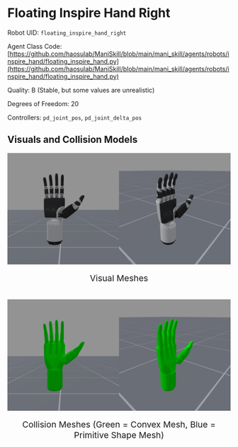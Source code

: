 <!-- THIS IS ALL GENERATED DOCUMENTATION via generate_robot_docs.py. DO NOT MODIFY THIS FILE DIRECTLY. -->

# Floating Inspire Hand Right

Robot UID: `floating_inspire_hand_right`

Agent Class Code: [https://github.com/haosulab/ManiSkill/blob/main/mani_skill/agents/robots/inspire_hand/floating_inspire_hand.py](https://github.com/haosulab/ManiSkill/blob/main/mani_skill/agents/robots/inspire_hand/floating_inspire_hand.py)

Quality: B (Stable, but some values are unrealistic)

Degrees of Freedom: 20

Controllers: `pd_joint_pos`, `pd_joint_delta_pos`

## Visuals and Collision Models

<div>
    <div style="max-width: 100%; display: flex; justify-content: center;">
        <img src="../../_static/robot_images/floating_inspire_hand_right/front_visual.png" style='min-width:min(50%, 100px);max-width:50%;height:auto' alt="floating_inspire_hand_right">
        <img src="../../_static/robot_images/floating_inspire_hand_right/side_visual.png" style='min-width:min(50%, 100px);max-width:50%;height:auto' alt="floating_inspire_hand_right">
    </div>
    <p style="text-align: center; font-size: 1.2rem;">Visual Meshes</p>
    <br/>
    <div style="max-width: 100%; display: flex; justify-content: center;">
        <img src="../../_static/robot_images/floating_inspire_hand_right/front_collision.png" style='min-width:min(50%, 100px);max-width:50%;height:auto' alt="floating_inspire_hand_right">
        <img src="../../_static/robot_images/floating_inspire_hand_right/side_collision.png" style='min-width:min(50%, 100px);max-width:50%;height:auto' alt="floating_inspire_hand_right">
    </div>
    <p style="text-align: center; font-size: 1.2rem;">Collision Meshes (Green = Convex Mesh, Blue = Primitive Shape Mesh)</p>
</div>
